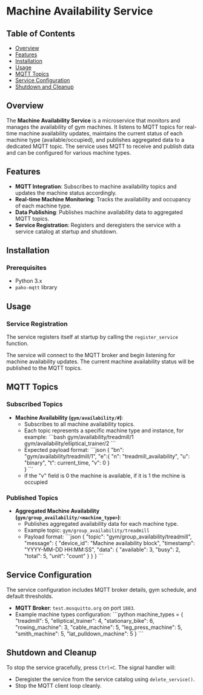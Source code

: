 # Machine Availability Service

## Table of Contents
- [Overview](#overview)
- [Features](#features)
- [Installation](#installation)
- [Usage](#usage)
- [MQTT Topics](#mqtt-topics)
- [Service Configuration](#service-configuration)
- [Shutdown and Cleanup](#shutdown-and-cleanup)

## Overview
The **Machine Availability Service** is a microservice that monitors and manages the availability of gym machines. It listens to MQTT topics for real-time machine availability updates, maintains the current status of each machine type (available/occupied), and publishes aggregated data to a dedicated MQTT topic. The service uses MQTT to receive and publish data and can be configured for various machine types.

## Features
- **MQTT Integration**: Subscribes to machine availability topics and updates the machine status accordingly.
- **Real-time Machine Monitoring**: Tracks the availability and occupancy of each machine type.
- **Data Publishing**: Publishes machine availability data to aggregated MQTT topics.
- **Service Registration**: Registers and deregisters the service with a service catalog at startup and shutdown.

## Installation

### Prerequisites
- Python 3.x
- `paho-mqtt` library

## Usage

### Service Registration
The service registers itself at startup by calling the `register_service` function.

The service will connect to the MQTT broker and begin listening for machine availability updates. The current machine availability status will be published to the MQTT topics.

## MQTT Topics

### Subscribed Topics
- **Machine Availability (`gym/availability/#`)**: 
  - Subscribes to all machine availability topics. 
  - Each topic represents a specific machine type and instance, for example:
    \```bash
    gym/availability/treadmill/1
    gym/availability/elliptical_trainer/2
    \```
  - Expected payload format:
    \```json
    {
    "bn": "gym/availability/treadmill/1",
    "e":{ "n": "treadmill_availability",
          "u": "binary",
          "t": current_time,
          "v": 0
        }  
    }
    \```
  - if the "v" field is 0 the machine is available, if it is 1 the mchine is occupied

### Published Topics
- **Aggregated Machine Availability (`gym/group_availability/<machine_type>`)**: 
  - Publishes aggregated availability data for each machine type.
  - Example topic: `gym/group_availability/treadmill`
  - Payload format:
    \```json
    {
      "topic": "gym/group_availability/treadmill",
      "message": {
        "device_id": "Machine availability block",
        "timestamp": "YYYY-MM-DD HH:MM:SS",
        "data": {
          "available": 3,
          "busy": 2,
          "total": 5,
          "unit": "count"
        }
      }
    }
    \```

## Service Configuration
The service configuration includes MQTT broker details, gym schedule, and default thresholds.

- **MQTT Broker**: `test.mosquitto.org` on port `1883`.
- Example machine types configuration:
  \```python
  machine_types = {
      "treadmill": 5,
      "elliptical_trainer": 4,
      "stationary_bike": 6,
      "rowing_machine": 3,
      "cable_machine": 5,
      "leg_press_machine": 5,
      "smith_machine": 5,
      "lat_pulldown_machine": 5
  }
  \```

## Shutdown and Cleanup
To stop the service gracefully, press `Ctrl+C`. The signal handler will:
- Deregister the service from the service catalog using `delete_service()`.
- Stop the MQTT client loop cleanly.